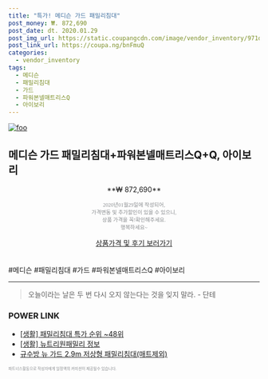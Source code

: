 ```yaml
--- 
title: "특가! 메디슨 가드 패밀리침대" 
post_money: ₩. 872,690 
post_date: dt. 2020.01.29 
post_img_url: https://static.coupangcdn.com/image/vendor_inventory/971d/bf09447a523450e7af8aa5acefe2042b69647e522e81d93e2ec1c81b54c6.jpg 
post_link_url: https://coupa.ng/bnFmuQ 
categories: 
  - vendor_inventory 
tags: 
  - 메디슨 
  - 패밀리침대 
  - 가드 
  - 파워본넬매트리스Q 
  - 아이보리 
--- 
```

[![foo](https://static.coupangcdn.com/image/vendor_inventory/971d/bf09447a523450e7af8aa5acefe2042b69647e522e81d93e2ec1c81b54c6.jpg)](https://coupa.ng/bnFmuQ) 

## 메디슨 가드 패밀리침대+파워본넬매트리스Q+Q, 아이보리 
<p style="text-align: center;">**₩ 872,690**</p> 
<p style="text-align: center;"><span style="color: #898c8f; font-family: Georgia,Times,serif; font-size: 0.75em;">2020년01월29일에 작성되어, <br>가격변동 및 추가할인이 있을 수 있으니,<br> 상품 가격을 꼭!확인해주세요.<br>행복하세요~</span> 
</p>	 
<div markdown="0" style="text-align: center;"><a href="https://coupa.ng/bnFmuQ" class="btn btn--success">상품가격 및 후기 보러가기</a></div> 
<br><br> 
  #메디슨 #패밀리침대 #가드 #파워본넬매트리스Q #아이보리 
<hr> 

> 오늘이라는 날은 두 번 다시 오지 않는다는 것을 잊지 말라. - 단테 


### POWER LINK

* <a href="https://blog.naver.com/sakai111/221788294039" target="_blank"> [생활] 패밀리침대 특가 순위 ~48위</a>
* <a href="https://blog.naver.com/santokki14/221774332795" target="_blank"> [생활] 뉴트리원패밀리 정보 </a>
* <a href="https://blog.naver.com/fasyy4321/221790682398" target="_blank">규수방 뉴 가드 2.9m 저상형 패밀리침대(매트제외)</a>

<span style="color: #898c8f; font-family: Georgia,Times,serif; font-size: 0.55em;">파트너스활동으로 작성자에게 일정액의 커미션이 제공될수 있습니다.</span> 
